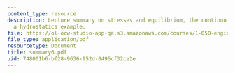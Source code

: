 ```yaml
---
content_type: resource
description: Lecture summary on stresses and equilibrium, the continuum model, and
  a hydrostatics example.
file: https://ol-ocw-studio-app-qa.s3.amazonaws.com/courses/1-050-engineering-mechanics-i-fall-2007/748001b6bf289636952d0496cf32ce2e_summary6.pdf
file_type: application/pdf
resourcetype: Document
title: summary6.pdf
uid: 748001b6-bf28-9636-952d-0496cf32ce2e
---
```

